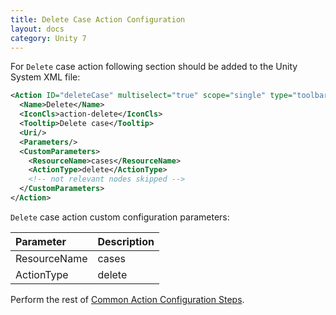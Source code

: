 ```yaml
---
title: Delete Case Action Configuration
layout: docs
category: Unity 7
---
```

For `Delete` case action following section should be added to the Unity System XML file:
 
```xml
<Action ID="deleteCase" multiselect="true" scope="single" type="toolbar">
  <Name>Delete</Name>
  <IconCls>action-delete</IconCls>
  <Tooltip>Delete case</Tooltip>
  <Uri/>
  <Parameters/>
  <CustomParameters>
    <ResourceName>cases</ResourceName>
    <ActionType>delete</ActionType>
    <!-- not relevant nodes skipped -->
  </CustomParameters>
</Action>
```

`Delete` case action custom configuration parameters:

| Parameter   | Description |
|:------------|:------------|
|ResourceName | cases       |
|ActionType   | delete      |

Perform the rest of [Common Action Configuration Steps](../actions.md#common-actions-configuration-steps). 